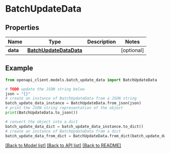 # BatchUpdateData


## Properties

Name | Type | Description | Notes
------------ | ------------- | ------------- | -------------
**data** | [**BatchUpdateDataData**](BatchUpdateDataData.md) |  | [optional] 

## Example

```python
from openapi_client.models.batch_update_data import BatchUpdateData

# TODO update the JSON string below
json = "{}"
# create an instance of BatchUpdateData from a JSON string
batch_update_data_instance = BatchUpdateData.from_json(json)
# print the JSON string representation of the object
print(BatchUpdateData.to_json())

# convert the object into a dict
batch_update_data_dict = batch_update_data_instance.to_dict()
# create an instance of BatchUpdateData from a dict
batch_update_data_from_dict = BatchUpdateData.from_dict(batch_update_data_dict)
```
[[Back to Model list]](../README.md#documentation-for-models) [[Back to API list]](../README.md#documentation-for-api-endpoints) [[Back to README]](../README.md)


